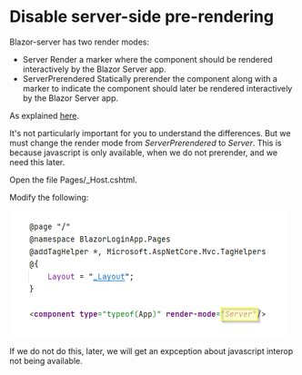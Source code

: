 # Disable server-side pre-rendering

Blazor-server has two render modes:
* Server Render a marker where the component should be rendered interactively by the Blazor Server app.
* ServerPrerendered Statically prerender the component along with a marker to indicate the component should later be rendered interactively by the Blazor Server app.

As explained [here](https://devblogs.microsoft.com/aspnet/asp-net-core-and-blazor-updates-in-net-core-3-0-preview-9/).

It's not particularly important for you to understand the differences. But we must change the render mode from *ServerPrerendered* to *Server*. 
This is because javascript is only available, when we do not prerender, and we need this later.

Open the file Pages/_Host.cshtml.

Modify the following:

![img_3.png](img_3.png)

If we do not do this, later, we will get an expception about javascript interop not being available.
